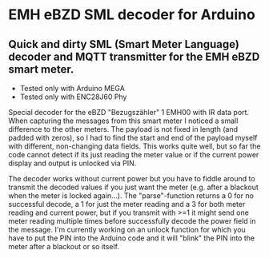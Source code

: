 # EMH eBZD SML decoder for Arduino

## Quick and dirty SML (Smart Meter Language) decoder and MQTT transmitter for the EMH eBZD smart meter.

- Tested only with Arduino MEGA
- Tested only with ENC28J60 Phy

Special decoder for the eBZD "Bezugszähler" 1 EMH00 with IR data port. When capturing the messages from this smart meter I noticed a small difference to the other meters. The payload is not fixed in length (and padded with zeros), so I had to find the start and end of the payload myself with different, non-changing data fields. 
This works quite well, but so far the code cannot detect if its just reading the meter value or if the current power display and output is unlocked via PIN. 

The decoder works without current power but you have to fiddle around to transmit the decoded values if you just want the meter (e.g. after a blackout when the meter is locked again...).  The "parse"-function returns a 0 for no successful decode, a 1 for just the meter reading and a 3 for both meter reading and current power, but if you transmit with >=1 it might send one meter reading multiple times before successfully decode the power field in the message. 
I'm currently working on an unlock function for which you have to put the PIN into the Arduino code and it will "blink" the PIN into the meter after a blackout or so itself.
